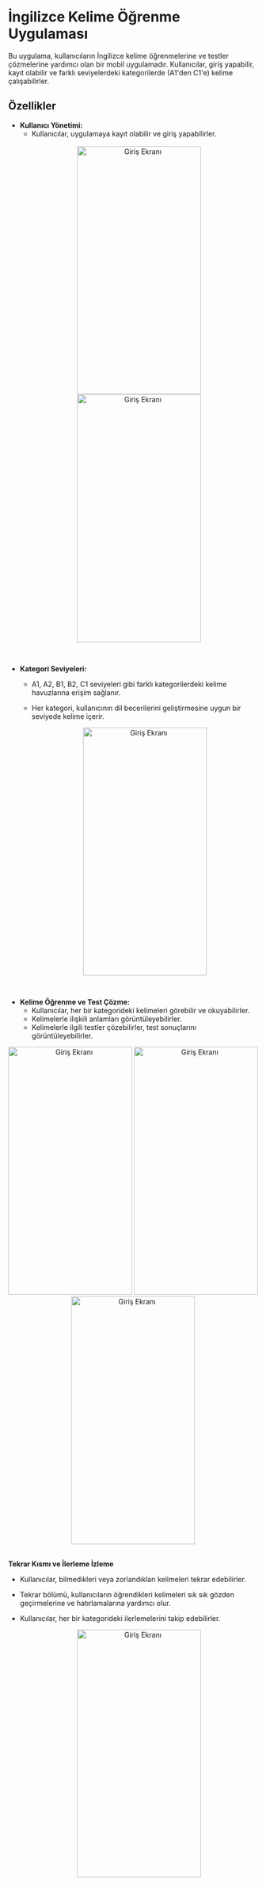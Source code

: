 # İngilizce Kelime Öğrenme Uygulaması


Bu uygulama, kullanıcıların İngilizce kelime öğrenmelerine ve testler çözmelerine yardımcı olan bir mobil uygulamadır. Kullanıcılar, giriş yapabilir, kayıt olabilir ve farklı seviyelerdeki kategorilerde (A1'den C1'e) kelime çalışabilirler.

## Özellikler

- **Kullanıcı Yönetimi:**
  - Kullanıcılar, uygulamaya kayıt olabilir ve giriş yapabilirler.
  <br>
   <div align="center">
   <img src="https://github.com/FurkanSalduz/mobil-frontend/assets/126680145/2a7a9b9c-0504-4689-883b-8106841845be" alt="Giriş Ekranı" width="250" height="500">
  <img src="https://github.com/FurkanSalduz/mobil-frontend/assets/126680145/a0f97164-8b64-4925-9e64-c32c83c4c062" alt="Giriş Ekranı" width="250" height="500">


</div>
<br>
  

  
- **Kategori Seviyeleri:**
  - A1, A2, B1, B2, C1 seviyeleri gibi farklı kategorilerdeki kelime havuzlarına erişim sağlanır.
  - Her kategori, kullanıcının dil becerilerini geliştirmesine uygun bir seviyede kelime içerir.
    <br>
    <div align="center">
      
    <img src="https://github.com/FurkanSalduz/mobil-frontend/assets/126680145/9c1d8efb-8e83-4100-839a-cfc0e3d1f044" alt="Giriş Ekranı" width="250" height="500">



</div>
<br>
  


- **Kelime Öğrenme ve Test Çözme:**
  - Kullanıcılar, her bir kategorideki kelimeleri görebilir ve okuyabilirler.
  - Kelimelerle ilişkili anlamları görüntüleyebilirler.
  - Kelimelerle ilgili testler çözebilirler, test sonuçlarını görüntüleyebilirler.
    <br>
    
<div align="center">
  <img src="https://github.com/FurkanSalduz/mobil-frontend/assets/126680145/10860f50-e544-4e01-b8c9-6fa047238fda" alt="Giriş Ekranı" width="250" height="500">
  <img src="https://github.com/FurkanSalduz/mobil-frontend/assets/126680145/1fa7ba24-3fed-4140-93c7-aab9a5b4c897" alt="Giriş Ekranı" width="250" height="500">
  <img src="https://github.com/FurkanSalduz/mobil-frontend/assets/126680145/5c869fe0-38ac-4838-b04c-f247a241e7e6" alt="Giriş Ekranı" width="250" height="500">
  
</div>

<br>

 **Tekrar Kısmı ve İlerleme İzleme**
 
  - Kullanıcılar, bilmedikleri veya zorlandıkları kelimeleri tekrar edebilirler.
  - Tekrar bölümü, kullanıcıların öğrendikleri kelimeleri sık sık gözden geçirmelerine ve hatırlamalarına yardımcı olur.
 - Kullanıcılar, her bir kategorideki ilerlemelerini takip edebilirler.
 
     <div align="center">
      
    <img src="https://github.com/FurkanSalduz/mobil-frontend/assets/126680145/39ed3177-751b-4cd1-9bdf-d56467778fff" alt="Giriş Ekranı" width="250" height="500">

</div>




